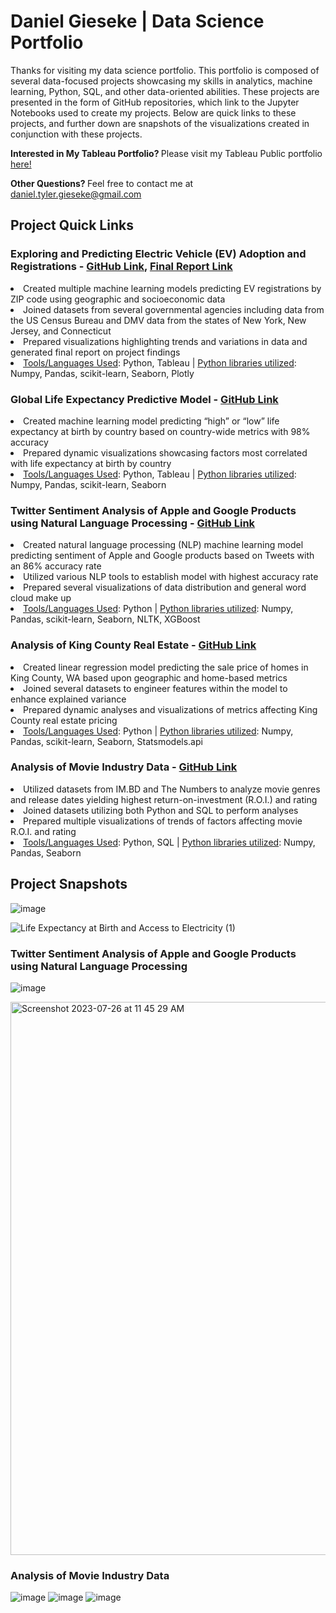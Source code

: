# Daniel Gieseke | Data Science Portfolio
Thanks for visiting my data science portfolio.  This portfolio is composed of several data-focused projects showcasing my skills in analytics, machine learning, Python, SQL, and other data-oriented abilities. These projects are presented in the form of GitHub repositories, which link to the Jupyter Notebooks used to create my projects.  Below are quick links to these projects, and further down are snapshots of the visualizations created in conjunction with these projects.

<b> Interested in My Tableau Portfolio? </b> Please visit my Tableau Public portfolio <a href="https://public.tableau.com/app/profile/daniel.gieseke">here!</a>

<b> Other Questions? </b> Feel free to contact me at daniel.tyler.gieseke@gmail.com

## Project Quick Links
### Exploring and Predicting Electric Vehicle (EV) Adoption and Registrations -  <a href="https://github.com/DGieseke/Exploring-and-Predicting-EV-Registrations/tree/main">GitHub Link</a>,  <a href="https://github.com/DGieseke/Exploring-and-Predicting-EV-Registrations/blob/main/Predicting%20the%20Electric%20Vehicle%20Market%20-%20Report.pdf">Final Report Link</a>
<li>Created multiple machine learning models predicting EV registrations by ZIP code using geographic and socioeconomic data
<li>Joined datasets from several governmental agencies including data from the US Census Bureau and DMV data from the states of New York, New Jersey, and Connecticut
<li>Prepared visualizations highlighting trends and variations in data and generated final report on project findings
<li><u>Tools/Languages Used</u>: Python, Tableau | <u>Python libraries utilized</u>: Numpy, Pandas, scikit-learn, Seaborn, Plotly

### Global Life Expectancy Predictive Model - <a href="https://github.com/DGieseke/Global-Life-Expectancy-Predictions-Based-on-International-Metrics">GitHub Link</a>
<li>Created machine learning model predicting “high” or “low” life expectancy at birth by country based on country-wide metrics with 98% accuracy
<li>Prepared dynamic visualizations showcasing factors most correlated with life expectancy at birth by country
<li><u>Tools/Languages Used</u>: Python, Tableau | <u>Python libraries utilized</u>: Numpy, Pandas, scikit-learn, Seaborn

### Twitter Sentiment Analysis of Apple and Google Products using Natural Language Processing - <a href="https://github.com/DGieseke/Twitter-Sentiment-Analysis-using-NLP">GitHub Link</a>
<li>Created natural language processing (NLP) machine learning model predicting sentiment of Apple and Google products based on Tweets with an 86% accuracy rate
<li>Utilized various NLP tools to establish model with highest accuracy rate
<li>Prepared several visualizations of data distribution and general word cloud make up
<li><u>Tools/Languages Used</u>: Python | <u> Python libraries utilized</u>: Numpy, Pandas, scikit-learn, Seaborn, NLTK, XGBoost

### Analysis of King County Real Estate - <a href="https://github.com/DGieseke/Phase-2-DSC-Project">GitHub Link</a>
<li>Created linear regression model predicting the sale price of homes in King County, WA based upon geographic and home-based metrics
<li>Joined several datasets to engineer features within the model to enhance explained variance
<li>Prepared dynamic analyses and visualizations of metrics affecting King County real estate pricing
<li><u>Tools/Languages Used</u>: Python | <u>Python libraries utilized</u>: Numpy, Pandas, scikit-learn, Seaborn, Statsmodels.api

### Analysis of Movie Industry Data - <a href="https://github.com/DGieseke/Exploratory-Data-Analysis-Using-Movie-Data">GitHub Link</a>
<li>Utilized datasets from IM.BD and The Numbers to analyze movie genres and release dates yielding highest return-on-investment (R.O.I.) and rating
<li>Joined datasets utilizing both Python and SQL to perform analyses
<li>Prepared multiple visualizations of trends of factors affecting movie R.O.I. and rating
<li><u>Tools/Languages Used</u>: Python, SQL | <u>Python libraries utilized</u>: Numpy, Pandas, Seaborn

## Project Snapshots
![image](https://github.com/DGieseke/Portfolio/assets/130595612/80d4225b-2d93-4da4-abff-0ae6ff113099)

![Life Expectancy at Birth and Access to Electricity (1)](https://github.com/DGieseke/Portfolio/assets/130595612/e232021a-49f3-4b9a-b007-da3f66506616)

### Twitter Sentiment Analysis of Apple and Google Products using Natural Language Processing 
![image](https://github.com/DGieseke/Portfolio/assets/130595612/5f7a6d9e-7f90-40a4-801f-c2c7930fec55)

<img width="885" alt="Screenshot 2023-07-26 at 11 45 29 AM" src="https://github.com/DGieseke/Portfolio/assets/130595612/165a3934-c9d0-471e-a4b7-435e440f1669">


### Analysis of Movie Industry Data
![image](https://github.com/DGieseke/Portfolio/assets/130595612/b238e265-f8e2-4419-8030-11c50410e66b)
![image](https://github.com/DGieseke/Portfolio/assets/130595612/e7dda984-3cab-4a31-aa79-0b73fbbe7119)
![image](https://github.com/DGieseke/Portfolio/assets/130595612/20aef02d-4676-4db3-b833-baa90727f664)







